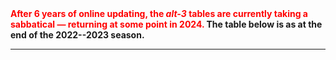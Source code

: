 <b style="color:red;">
After 6 years of online updating, the <i>alt-3</i> tables are currently taking a sabbatical &#8212; returning at some point in 2024.
</b>

<b>
The table below is as at the end of the 2022--2023 season.
</b>

<hr>
